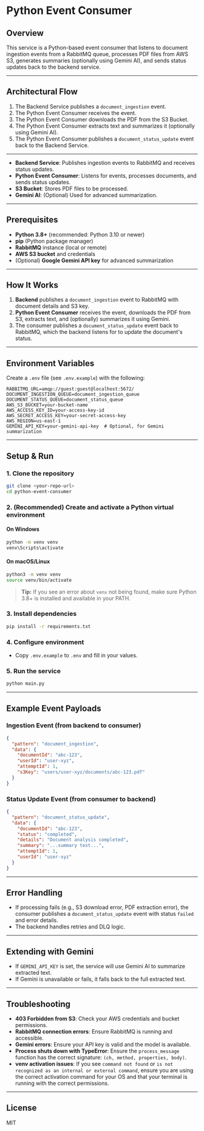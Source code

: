 # Python Event Consumer

## Overview

This service is a Python-based event consumer that listens to document ingestion events from a RabbitMQ queue, processes PDF files from AWS S3, generates summaries (optionally using Gemini AI), and sends status updates back to the backend service.

---

## Architectural Flow

1. The Backend Service publishes a `document_ingestion` event.
2. The Python Event Consumer receives the event.
3. The Python Event Consumer downloads the PDF from the S3 Bucket.
4. The Python Event Consumer extracts text and summarizes it (optionally using Gemini AI).
5. The Python Event Consumer publishes a `document_status_update` event back to the Backend Service.

---

- **Backend Service**: Publishes ingestion events to RabbitMQ and receives status updates.
- **Python Event Consumer**: Listens for events, processes documents, and sends status updates.
- **S3 Bucket**: Stores PDF files to be processed.
- **Gemini AI**: (Optional) Used for advanced summarization.

---

## Prerequisites

- **Python 3.8+** (recommended: Python 3.10 or newer)
- **pip** (Python package manager)
- **RabbitMQ** instance (local or remote)
- **AWS S3 bucket** and credentials
- (Optional) **Google Gemini API key** for advanced summarization

---

## How It Works

1. **Backend** publishes a `document_ingestion` event to RabbitMQ with document details and S3 key.
2. **Python Event Consumer** receives the event, downloads the PDF from S3, extracts text, and (optionally) summarizes it using Gemini.
3. The consumer publishes a `document_status_update` event back to RabbitMQ, which the backend listens for to update the document's status.

---

## Environment Variables

Create a `.env` file (see `.env.example`) with the following:

```
RABBITMQ_URL=amqp://guest:guest@localhost:5672/
DOCUMENT_INGESTION_QUEUE=document_ingestion_queue
DOCUMENT_STATUS_QUEUE=document_status_queue
AWS_S3_BUCKET=your-bucket-name
AWS_ACCESS_KEY_ID=your-access-key-id
AWS_SECRET_ACCESS_KEY=your-secret-access-key
AWS_REGION=us-east-1
GEMINI_API_KEY=your-gemini-api-key  # Optional, for Gemini summarization
```

---

## Setup & Run

### 1. Clone the repository

```bash
git clone <your-repo-url>
cd python-event-consumer
```

### 2. (Recommended) Create and activate a Python virtual environment

#### On **Windows**

```bash
python -m venv venv
venv\Scripts\activate
```

#### On **macOS/Linux**

```bash
python3 -m venv venv
source venv/bin/activate
```

> **Tip:** If you see an error about `venv` not being found, make sure Python 3.8+ is installed and available in your PATH.

### 3. Install dependencies

```bash
pip install -r requirements.txt
```

### 4. Configure environment

- Copy `.env.example` to `.env` and fill in your values.

### 5. Run the service

```bash
python main.py
```

---

## Example Event Payloads

### Ingestion Event (from backend to consumer)

```json
{
  "pattern": "document_ingestion",
  "data": {
    "documentId": "abc-123",
    "userId": "user-xyz",
    "attemptId": 1,
    "s3Key": "users/user-xyz/documents/abc-123.pdf"
  }
}
```

### Status Update Event (from consumer to backend)

```json
{
  "pattern": "document_status_update",
  "data": {
    "documentId": "abc-123",
    "status": "completed",
    "details": "Document analysis completed",
    "summary": "...summary text...",
    "attemptId": 1,
    "userId": "user-xyz"
  }
}
```

---

## Error Handling

- If processing fails (e.g., S3 download error, PDF extraction error), the consumer publishes a `document_status_update` event with status `failed` and error details.
- The backend handles retries and DLQ logic.

---

## Extending with Gemini

- If `GEMINI_API_KEY` is set, the service will use Gemini AI to summarize extracted text.
- If Gemini is unavailable or fails, it falls back to the full extracted text.

---

## Troubleshooting

- **403 Forbidden from S3**: Check your AWS credentials and bucket permissions.
- **RabbitMQ connection errors**: Ensure RabbitMQ is running and accessible.
- **Gemini errors**: Ensure your API key is valid and the model is available.
- **Process shuts down with TypeError**: Ensure the `process_message` function has the correct signature: `(ch, method, properties, body)`.
- **venv activation issues**: If you see `command not found` or `is not recognized as an internal or external command`, ensure you are using the correct activation command for your OS and that your terminal is running with the correct permissions.

---

## License

MIT
